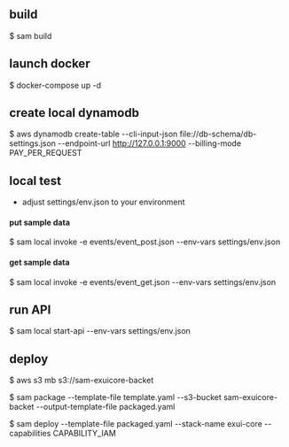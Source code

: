 ## build

$ sam build

## launch docker
$ docker-compose up -d

## create local dynamodb
$ aws dynamodb create-table --cli-input-json file://db-schema/db-settings.json --endpoint-url http://127.0.0.1:9000 --billing-mode PAY_PER_REQUEST

## local test

* adjust settings/env.json to your environment

#### put sample data 

$ sam local invoke  -e events/event_post.json --env-vars settings/env.json

#### get sample data 

$ sam local invoke  -e events/event_get.json --env-vars settings/env.json



## run API
$ sam local start-api --env-vars settings/env.json

## deploy
$ aws s3 mb s3://sam-exuicore-backet

$ sam package --template-file template.yaml --s3-bucket sam-exuicore-backet --output-template-file packaged.yaml

$ sam deploy --template-file packaged.yaml --stack-name exui-core --capabilities CAPABILITY_IAM
